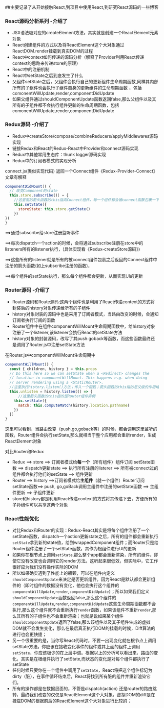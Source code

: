##主要记录了从开始接触React,到项目中使用React,到研究React源码的一些博客

### React源码分析系列 -介绍了

- JSX语法糖对应的createElement方法，其实就是创建一个ReactElement元素对象
- React创建组件的方式以及将ReactElement这个大对象通过ReactDOM.render挂载到真实DOM的过程
- React中context如何传递的源码分析（解释了Provider利用React传递context的思路来传递store的原理）
- React中的注册机制
- React中setState之后到底发生了什么
- 父组件setState之后，父组件会执行自己的更新组件生命周期函数,同样其内部所有的子组件也会执行子组件自身的更新组件的生命周期函数 ，包括comonentWillUpdate,render,componentDidUpdate
- 如果父组件通过shouldComponentUpdate函数返回false,那么父组件以及其所有的子组件都不会执行组件更新的生命周期函数，包括comonentWillUpdate,render,componentDidUpdate

### Redux源码 -介绍了

- Redux中createStore/compose/combineReducers/applyMiddlewares源码实现
- 链接Redux和React的Redux-React中Provider和connect源码实现
- Redux中其他常用生态库：thunk logger源码实现
- Redux中的订阅者模式的实现分析

connect.js(类似实现代码) 返回一个Connect组件《Redux-Provider-Connect》文章有解释

```javascript
componentDidMount() {
  // 改变Component的state
  this.store.subscribe(() = {
    //这里面的箭头函数的this指向Connect组件，每一个组件都会被connect函数包裹一下，返回Connect组件
    this.setState({
      storeState: this.store.getState()
    })
})
}
```

==>通过subscribe给store注册监听事件

==>每次dispatch一个action的时候，会将通过subscribe注册在store中的listeners所有的listener执行，(具体实现看《Redux-createStore源码》)

==>这些所有的listener就是所有的被connect组件包裹之后返回的Connect组件中注册的箭头函数(如上subscribe注册的函数)，

==>每个组件的setState执行，那么每个组件都会更新，从而实现UI的更新

### Router源码 -介绍了

- Router源码和Route源码:这两个组件也是利用了React传递context的方式将封装后的history对象传递给所有的子组件
- history对象封装的源码中也是采用了订阅者模式，当路由改变的时候，会通知订阅者执行订阅的函数
- Router组件中在组件componentWillMount生命周期函数中，给history对象注册了一个listener,该listener会执行React的setState方法
- history对象的封装源码，改写了其push goback等函数，而这些函数最终还是调用了Router.js中注册setState方法

在Router.js中componentWillMount生命周期中

```javascript
componentWillMount() {
  const { children, history } = this.props
  // Do this here so we can setState when a <Redirect> changes the
  // location in componentWillMount. This happens e.g. when doing
  // server rendering using a <StaticRouter>.
  //这里执行history.listen()方法；传入一个函数；箭头函数的this指的是父级的作用域中的this值；
  this.unlisten = history.listen(() => {
      //这里箭头函数的this指的是Router组件实例
    this.setState({
      match: this.computeMatch(history.location.pathname)
    })
  })
}
```

这里可以看到，当路由改变（push,go,goback等）的时候，都会调用这里监听的函数，Router组件会执行setState,那么就相当于整个应用都会重新render，生成ReactElement对象

对比Router和Redux

* Redux ==> store ==> 订阅者模式给**每一个**（所有组件）组件订阅 setState函数 ==> dispatch更新state ==> 执行所有注册的listerer ==> 所有被connect过的组件都会执行他们的setState ==> 组件更新
* Router ==> history ==>订阅者模式给**主组件**（就一个组件）Router订阅setState函数==> push, go,goBack调用主组件中注册的setState函数 ==> 主组件更新 ==> 子组件更新
* store和history都是利用React传递context的方式将其传递下去，方便所有的子孙组件可以共享这两个对象

### React性能优化

* 对比Redux和Router的实现：Redux-React其实是将每个组件注册了一个setState函数，dispatch一个action更新state之后，所有的组件都会重新执行`setState`拿到新的state值，给到wrappedComponent组件；而Router只是给Router组件注册了一个setState函数，其作为根组件进行UI的更新
* 如果你在根节点上调用`setState`,那么整个app都会重新渲染，所有的组件，即使它没有改变也会调用它的render方法。这听起来很低效，但实际中，它工作很好应为我们没有操作实际的DOM
* 所以如果确实遇到了性能上的瓶颈，可以在组件内定义`shouldComponentUpdate`来决定是否更新组件，因为React是默认都会更新组件的（即时组件的数据没有变化，他也会执行这个组件的`componentWillUpdate`,`render`,`componentDidUpdate`）；所以如果我们定义`shouldComponentUpdate`函数返回false,那么这个组件的`componentWillUpdate`,`render`,`componentDidUpdate`这些生命周期函数都不会执行,那么这个组件就不会重新执行`render`函数，如果该组件不重新`render`,那么其所有的子组件也不会重新渲染；也就是说如果某个组件`shouldComponentUpdate`返回了false,那么该组件以及其子组件生成的虚拟DOM就不会发生变化，那么在最后真正执行DOM的挂载的时候，Diff算法的进行也会更快捷；
* 另一个很重要的是，当你写React代码时，不要一出现变化就在根节点上调用setState方法。你应该在接收变化事件的组件或其上面的组件上调用`setState`，你应该极少的在上层中调。根据以上的分析可以看出来，路由的变化，其实是在根组件执行了setState,而状态的变化是对每个组件都执行了setState
* 任何时候只要你在一个组件中调用了`setState`，React将把这个组件标记为dirty（脏），在事件循环结束后，React将找到所有脏的组件并重新渲染它们。
* 所有的操作都是在数据层面的，不管是dispatch(action) 还是router的路由跳转，最终我们改变的仅仅是ReactElement这个大对象，虚拟DOM的diff是在挂载DOM的根据前后的ReactElement这个大对象进行比较的；